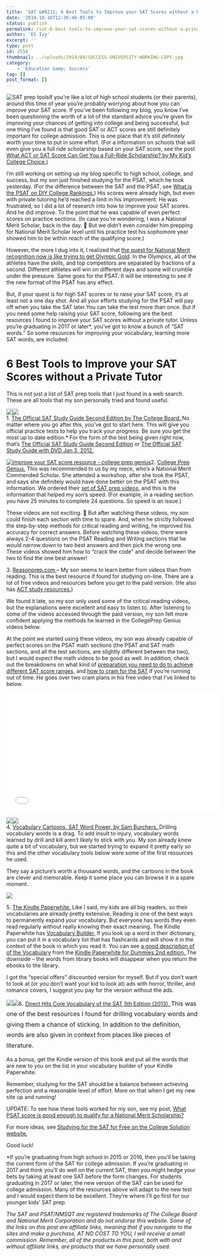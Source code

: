 ```yaml
---
title: 'SAT &#8211; 6 Best Tools to Improve your SAT Scores without a Private Tutor'
date: '2014-10-16T12:36:46-05:00'
status: publish
permalink: /sat-6-best-tools-to-improve-your-sat-scores-without-a-private-tutor
author: 'ES Ivy'
excerpt: ''
type: post
id: 2556
thumbnail: ../uploads/2014/04/SUCCESS-UNIVERSITY-WORKING-COPY.jpg
category:
    - 'Education &amp; Success'
tag: []
post_format: []
---
```

![SAT prep tools](../uploads/2014/10/SAT-tools.jpg)If you’re like a lot of high school students (or their parents), around this time of year you’re probably worrying about how you can improve your SAT score. If you’ve been following my blog, you know I’ve been questioning the worth of a lot of the standard advice you’re given for improving your chances of getting into college and being successful, but one thing I’ve found is that good SAT or ACT scores are still definitely important for college admission. This is one place that it’s still definitely worth your time to put in some effort. (For a information on schools that will even give you a full ride scholarship based on your SAT score, see the post [What ACT or SAT Score Can Get You a Full-Ride Scholarship? by My Kid’s College Choice.)](http://www.mykidscollegechoice.com/2013/11/09/what-act-or-sat-score-can-get-you-a-full-ride-scholarship/)

I’m still working on setting up my blog specific to high school, college, and success, but my son just finished studying for the PSAT, which he took yesterday. (For the difference between the SAT and the PSAT, see [What is the PSAT on DIY College Rankings.](http://diycollegerankings.com/faqs/what-is-the-psat/)) His scores were already high, but even with private tutoring he’d reached a limit in his improvement. He was frustrated, so I did a lot of research into how to improve your SAT scores. And he did improve. To the point that he was capable of even perfect scores on practice sections. (In case you’re wondering, I was a National Merit Scholar, back in the day. 🙂 But we didn’t even consider him prepping for National Merit Scholar level until his practice test his sophomore year showed him to be within reach of the qualifying score.)

However, the more I dug into it, I realized that [the quest for National Merit recognition now is like trying to get Olympic Gold](http://192.168.1.34:4945/?p=2756). In the Olympics, all of the athletes have the skills, and top competitors are separated by fractions of a second. Different athletes will win on different days and some will crumble under the pressure. Same goes for the PSAT. It will be interesting to see if the new format of the PSAT has any effect.

But, if your quest is for high SAT scores or to raise your SAT score, it’s at least not a one day shot. And all your efforts studying for the PSAT will pay off when you take the SAT later.You can take the test more than once. But if you need some help raising your SAT score, following are the best resources I found to improve your SAT scores without a private tutor. Unless you’re graduating in 2017 or later\*, you’ve got to know a bunch of “SAT words.” So some resources for improving your vocabulary, learning more SAT words, are included.

6 Best Tools to Improve your SAT Scores without a Private Tutor
===============================================================

This is not just a list of SAT prep tools that I just found in a web search. These are all tools that my son personally tried and found useful.

[![](http://ws-na.amazon-adsystem.com/widgets/q?_encoding=UTF8&ASIN=0874478529&Format=_SL250_&ID=AsinImage&MarketPlace=US&ServiceVersion=20070822&WS=1&tag=esiv-20)](http://www.amazon.com/gp/product/0874478529/ref=as_li_tl?ie=UTF8&camp=1789&creative=9325&creativeASIN=0874478529&linkCode=as2&tag=esiv-20&linkId=7XXUH53GVBGZJPDZ)![](http://ir-na.amazon-adsystem.com/e/ir?t=esiv-20&l=as2&o=1&a=0874478529)  
1\. [The Official SAT Study Guide Second Edition by The College Board. ](http://www.amazon.com/gp/product/0874478529/ref=as_li_tl?ie=UTF8&camp=1789&creative=9325&creativeASIN=0874478529&linkCode=as2&tag=esiv-20&linkId=7XXUH53GVBGZJPDZ)No matter where you go after this, you’ve got to start here. This will give you official practice tests to help you track your progress. Be sure you get the most up to date edition.\* For the form of the test being given right now, that’s [The Official SAT Study Guide Second Edition](http://www.amazon.com/gp/product/0874478529/ref=as_li_tl?ie=UTF8&camp=1789&creative=9325&creativeASIN=0874478529&linkCode=as2&tag=esiv-20&linkId=7XXUH53GVBGZJPDZ) or [The Official SAT Study Guide with DVD Jan 3, 2012.](http://www.amazon.com/gp/product/0874479797/ref=as_li_qf_sp_asin_il_tl?ie=UTF8&camp=1789&creative=9325&creativeASIN=0874479797&linkCode=as2&tag=esiv-20&linkId=VF7HUZDXDTSF3F7A)

[![improve your SAT score resource - college prep genius](../uploads/2014/10/1381126695wpdm_Rectangle300x250.png)](https://store.collegeprepgenius.com?affiliates=68)2. [College Prep Genius.](https://store.collegeprepgenius.com?affiliates=68 "College Prep Genius Affiliate Link") This was recommended to us by my niece, who’s a National Merit Commended Scholar. She attended a workshop, after she took the PSAT, and says she definitely would have done better on the PSAT with this information. We ordered their [set of SAT prep videos,](https://store.collegeprepgenius.com/shop/sat-prep-course-dvd-set?affiliates=68) and this is the information that helped my son’s speed. (For example, in a reading section you have 25 minutes to complete 24 questions. So speed is an issue.)

These videos are not exciting. 🙂 But after watching these videos, my son could finish each section with time to spare. And, when he strictly followed the step-by-step methods for critical reading and writing, he improved his accuracy for correct answers. Before watching these videos, there were always 2-4 questions on the PSAT Reading and Writing sections that he would narrow down to two best answers and then pick the wrong one. These videos showed him how to “crack the code” and decide between the two to find the one best answer!

3\. [Reasonprep.com ](http://reasonprep.com/ "SAT study")– My son seems to learn better from videos than from reading. This is the best resource if found for studying on-line. There are a lot of free videos and resources before you get to the paid version. (He also has [ACT study resources.](http://reasonprep.com/act-english-bootcamp/))

We found it late, so my son only used some of the critical reading videos, but the explanations were excellent and easy to listen to. After listening to some of the videos accessed through the paid version, my son felt more confident applying the methods he learned in the CollegePrep Genius videos below.

At the point we started using these videos, my son was already capable of perfect scores on the PSAT math sections (the PSAT and SAT math sections, and all the test sections, are slightly different between the two), but I would expect the math videos to be good as well. In addition, check out the breakdowns on what kind of [preparation you need to do to achieve different SAT score ranges,](http://reasonprep.com/how-to-achieve-from-1500-to-2400/) and [how to cram for the SAT](http://reasonprep.com/sat-crash-course/) if you’re running out of time. He goes over two cram plans in his free video that I’ve linked to below.

<iframe allowfullscreen="allowfullscreen" frameborder="0" height="315" src="//www.youtube.com/embed/fYVvSHM9KFA" width="560"></iframe>

[![](http://ws-na.amazon-adsystem.com/widgets/q?_encoding=UTF8&ASIN=0965242234&Format=_SL250_&ID=AsinImage&MarketPlace=US&ServiceVersion=20070822&WS=1&tag=esiv-20)](http://www.amazon.com/gp/product/0965242234/ref=as_li_tl?ie=UTF8&camp=1789&creative=9325&creativeASIN=0965242234&linkCode=as2&tag=esiv-20&linkId=HWT64ROM4T25K7KC)![](http://ir-na.amazon-adsystem.com/e/ir?t=esiv-20&l=as2&o=1&a=0965242234)  
4\. [Vocabulary Cartoons, SAT Word Power, by Sam Burchers. ](http://www.amazon.com/gp/product/0965242234/ref=as_li_tl?ie=UTF8&camp=1789&creative=9325&creativeASIN=0965242234&linkCode=as2&tag=esiv-20&linkId=HWT64ROM4T25K7KC)Drilling vocabulary words is a drag. To add insult to injury, vocabulary words learned by drill and kill aren’t likely to stick with you. My son already knew quite a bit of vocabulary, but we started trying to expand it pretty early so this and the other vocabulary tools below were some of the first resources he used.

They say a picture’s worth a thousand words, and the cartoons in the book are clever and memorable. Keep it some place you can browse it in a spare moment.

[![](http://ws-na.amazon-adsystem.com/widgets/q?_encoding=UTF8&ASIN=B00JG8GOWU&Format=_SL250_&ID=AsinImage&MarketPlace=US&ServiceVersion=20070822&WS=1&tag=esiv-20)](http://www.amazon.com/gp/product/B00JG8GOWU/ref=as_li_tl?ie=UTF8&camp=1789&creative=9325&creativeASIN=B00JG8GOWU&linkCode=as2&tag=esiv-20&linkId=OD3YUYFC4HATG6FA)

5\. [The Kindle Paperwhite.](http://www.amazon.com/gp/product/B00JG8GOWU/ref=as_li_tl?ie=UTF8&camp=1789&creative=9325&creativeASIN=B00JG8GOWU&linkCode=as2&tag=esiv-20&linkId=OD3YUYFC4HATG6FA) Like I said, my kids are all big readers, so their vocabularies are already pretty extensive. Reading is one of the best ways to permanently expand your vocabulary. But everyone has words they even read regularly without really knowing their exact meaning. The Kindle Paperwhite has [Vocabulary Builder.](http://www.amazon.com/gp/help/customer/display.html?nodeId=201306850#GUID-BF735541-6435-4FA8-9963-D368AED50062) If you look up a word in their dictionary, you can put it in a vocabulary list that has flashcards and will show it in the context of the book in which you read it. You can see [a good description of of the Vocabulary](http://www.dummies.com/how-to/content/how-to-use-vocabulary-builder-on-your-kindle-paper.html) from the [Kindle Paperwhite for Dummies 2nd edition. ](http://www.amazon.com/gp/product/1118855329/ref=as_li_qf_sp_asin_il_tl?ie=UTF8&camp=1789&creative=9325&creativeASIN=1118855329&linkCode=as2&tag=esiv-20&linkId=ESF5SMPTD7TLTNWX)The downside – the words from library books will disappear when you return the ebooks to the library.

I got the “special offers” discounted version for myself. But if you don’t want to look at (or you don’t want your kid to look at) ads with horror, thriller, and romance covers, I suggest you pay for the version without the ads.

[![](http://ws-na.amazon-adsystem.com/widgets/q?_encoding=UTF8&ASIN=1936551136&Format=_SL250_&ID=AsinImage&MarketPlace=US&ServiceVersion=20070822&WS=1&tag=esiv-20)](http://www.amazon.com/gp/product/1936551136/ref=as_li_tl?ie=UTF8&camp=1789&creative=9325&creativeASIN=1936551136&linkCode=as2&tag=esiv-20&linkId=WBQ4QLWSXWC7CDSF)![](http://ir-na.amazon-adsystem.com/e/ir?t=esiv-20&l=as2&o=1&a=1936551136)6<span style="line-height: 1.714285714; font-size: 1rem;">. </span>[Direct Hits Core Vocabulary of the SAT 5th Edition (2013). ](http://www.amazon.com/gp/product/1936551136/ref=as_li_tl?ie=UTF8&camp=1789&creative=9325&creativeASIN=1936551136&linkCode=as2&tag=esiv-20&linkId=WBQ4QLWSXWC7CDSF)<span style="line-height: 1.714285714; font-size: 1rem;">This was one of the best resources I found for drilling vocabulary words and giving them a chance of sticking. In addition to the definition, words are also given in context from places like pieces of literature.</span>

As a bonus, get the Kindle version of this book and put all the words that are new to you on the list in your vocabulary builder of your Kindle Paperwhite.

Remember, studying for the SAT should be a balance between achieving perfection and a reasonable level of effort. More on that when I get my new site up and running!

UPDATE: To see how these tools worked for my son, see my post, [What PSAT score is good enough to qualify for a National Merit Scholarship?](http://192.168.1.34:4945/?p=2970)

For more ideas, see [Studying for the SAT for Free on the College Solution website.](http://www.thecollegesolution.com/studying-for-the-sat-for-free/)

Good luck!

\*If you’re graduating from high school in 2015 or 2016, then you’ll be taking the current form of the SAT for college admission. If you’re graduating in 2017 and think you’ll do well on the current SAT, then you might hedge your bets by taking at least one SAT before the form changes. For students graduating in 2017 or later, the new version of the SAT can be used for college admission. Many of the resources above will adapt to the new test and I would expect them to be excellent. They’re where I’ll go first for our younger kids’ SAT prep.

*The SAT and PSAT/NMSQT are registered trademarks of The College Board and National Merit Corporation and do not endorse this website. Some of the links on this post are affiliate links, meaning that if you navigate to the sites and make a purchase, AT NO COST TO YOU, I will receive a small commission. Remember, all of the products in this post, both with and without affiliate links, are products that we have personally used.*